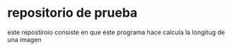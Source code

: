 # repositorio de prueba
 este repostiroio consiste en que este programa hace calcula la longitug de una imagen
